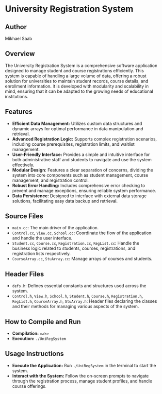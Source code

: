 # University Registration System

## Author
Mikhael Saab

## Overview
The University Registration System is a comprehensive software application designed to manage student and course registrations efficiently. This system is capable of handling a large volume of data, offering a robust solution for universities to maintain student records, course details, and enrollment information. It is developed with modularity and scalability in mind, ensuring that it can be adapted to the growing needs of educational institutions.

## Features
- **Efficient Data Management:** Utilizes custom data structures and dynamic arrays for optimal performance in data manipulation and retrieval.
- **Advanced Registration Logic:** Supports complex registration scenarios, including course prerequisites, registration limits, and waitlist management.
- **User-Friendly Interface:** Provides a simple and intuitive interface for both administrative staff and students to navigate and use the system effectively.
- **Modular Design:** Features a clear separation of concerns, dividing the system into core components such as student management, course management, and registration control.
- **Robust Error Handling:** Includes comprehensive error checking to prevent and manage exceptions, ensuring reliable system performance.
- **Data Persistence:** Designed to interface with external data storage solutions, facilitating easy data backup and retrieval.

## Source Files
- `main.cc`: The main driver of the application.
- `Control.cc`, `View.cc`, `School.cc`: Coordinate the flow of the application and handle the user interface.
- `Student.cc`, `Course.cc`, `Registration.cc`, `RegList.cc`: Handle the business logic related to students, courses, registrations, and registration lists respectively.
- `CourseArray.cc`, `StuArray.cc`: Manage arrays of courses and students.

## Header Files
- `defs.h`: Defines essential constants and structures used across the system.
- `Control.h`, `View.h`, `School.h`, `Student.h`, `Course.h`, `Registration.h`, `RegList.h`, `CourseArray.h`, `StuArray.h`: Header files declaring the classes and their methods for managing various aspects of the system.

## How to Compile and Run
- **Compilation:** `make`
- **Execution:** `./UniRegSystem`

## Usage Instructions
- **Execute the Application:** Run `./UniRegSystem` in the terminal to start the system.
- **Interact with the System:** Follow the on-screen prompts to navigate through the registration process, manage student profiles, and handle course offerings.
